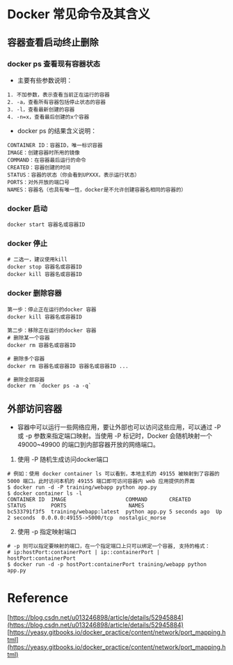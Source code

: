 # Docker 常见命令及其含义

## 容器查看启动终止删除

### docker ps 查看现有容器状态

- 主要有些参数说明：
```
1. 不加参数，表示查看当前正在运行的容器 
2. -a，查看所有容器包括停止状态的容器 
3. -l，查看最新创建的容器 
4. -n=x，查看最后创建的x个容器 
```
- docker ps 的结果含义说明：
```
CONTAINER ID：容器ID，唯一标识容器 
IMAGE：创建容器时所用的镜像 
COMMAND：在容器最后运行的命令 
CREATED：容器创建的时间 
STATUS：容器的状态（你会看到UPXXX，表示运行状态） 
PORTS：对外开放的端口号 
NAMES：容器名（也具有唯一性，docker是不允许创建容器名相同的容器的） 
```

### docker 启动
```
docker start 容器名或容器ID
```

### docker 停止
```
# 二选一，建议使用kill
docker stop 容器名或容器ID
docker kill 容器名或容器ID
```

### docker 删除容器
```
第一步：停止正在运行的docker 容器
docker kill 容器名或容器ID

第二步：移除正在运行的docker 容器
# 删除某一个容器
docker rm 容器名或容器ID

# 删除多个容器
docker rm 容器名或容器ID 容器名或容器ID ...

# 删除全部容器
docker rm `docker ps -a -q`

```

## 外部访问容器

- 容器中可以运行一些网络应用，要让外部也可以访问这些应用，可以通过 -P 或 -p 参数来指定端口映射。当使用 -P 标记时，Docker 会随机映射一个 49000~49900 的端口到内部容器开放的网络端口。

1. 使用 -P 随机生成访问docker端口
```
# 例如：使用 docker container ls 可以看到，本地主机的 49155 被映射到了容器的 5000 端口。此时访问本机的 49155 端口即可访问容器内 web 应用提供的界面
$ docker run -d -P training/webapp python app.py
$ docker container ls -l
CONTAINER ID  IMAGE                   COMMAND       CREATED        STATUS        PORTS                    NAMES
bc533791f3f5  training/webapp:latest  python app.py 5 seconds ago  Up 2 seconds  0.0.0.0:49155->5000/tcp  nostalgic_morse

```

2. 使用 -p 指定映射端口
```
# -p 则可以指定要映射的端口，在一个指定端口上只可以绑定一个容器, 支持的格式：
# ip:hostPort:containerPort | ip::containerPort | hostPort:containerPort
$ docker run -d -p hostPort:containerPort training/webapp python app.py

```






# Reference

[https://blog.csdn.net/u013246898/article/details/52945884](https://blog.csdn.net/u013246898/article/details/52945884)
[https://yeasy.gitbooks.io/docker_practice/content/network/port_mapping.html](https://yeasy.gitbooks.io/docker_practice/content/network/port_mapping.html)
